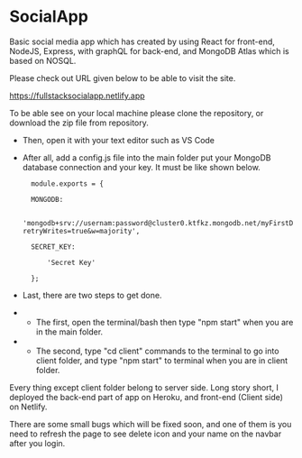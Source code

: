 # SocialApp

Basic social media app which has created by using React for front-end, NodeJS, Express, with graphQL for back-end, and MongoDB Atlas which is based on NOSQL.

Please check out URL given below to be able to visit the site.

https://fullstacksocialapp.netlify.app

To be able see on your local machine please clone the repository, or download the zip file from repository. 

* Then, open it with your text editor such as VS Code

* After all, add a config.js file into the main folder put your MongoDB database connection and your key. It must be like shown below.

        module.exports = {

        MONGODB: 
        
            'mongodb+srv://usernam:password@cluster0.ktfkz.mongodb.net/myFirstDatabase?retryWrites=true&w=majority',
            
        SECRET_KEY: 
        
            'Secret Key'
            
        };
  
* Last, there are two steps to get done.

* * The first, open the terminal/bash then type "npm start" when you are in the main folder.

* * The second, type "cd client" commands to the terminal to go into client folder, and type "npm start" to terminal when you are in client folder.

Every thing except client folder belong to server side. Long story short, I deployed the back-end part of app on Heroku, and front-end (Client side) on Netlify.

There are some small bugs which will be fixed soon, and one of them is you need to refresh the page to see delete icon and your name on the navbar after you login.
